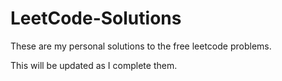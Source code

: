 # LeetCode-Solutions
These are my personal solutions to the free leetcode problems.

This will be updated as I complete them.
